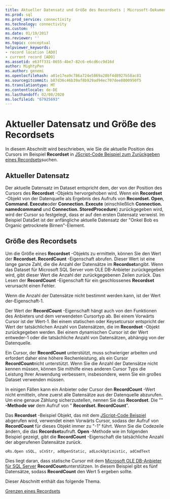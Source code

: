 ```yaml
---
title: Aktueller Datensatz und Größe des Recordsets | Microsoft-Dokumentation
ms.prod: sql
ms.prod_service: connectivity
ms.technology: connectivity
ms.custom: ''
ms.date: 01/19/2017
ms.reviewer: ''
ms.topic: conceptual
helpviewer_keywords:
- record location [ADO]
- current record [ADO]
ms.assetid: e63ff331-8655-4be7-82c6-e6cd6cc9d16d
author: MightyPen
ms.author: genemi
ms.openlocfilehash: a01e17ea9c786a724e5869a28bf4d8927b58ac81
ms.sourcegitcommit: b87d36c46b39af8b929ad94ec707dee8800950f5
ms.translationtype: MT
ms.contentlocale: de-DE
ms.lasthandoff: 02/08/2020
ms.locfileid: "67925693"
---
```

# <a name="current-record-and-size-of-recordset"></a>Aktueller Datensatz und Größe des Recordsets
In diesem Abschnitt wird beschrieben, wie Sie die aktuelle Position des Cursors im Beispiel **Recordset** in [JScript-Code Beispiel zum Zurückgeben eines Recordsets](../../../ado/guide/data/jscript-code-example-to-return-a-recordset.md)suchen.  
  
## <a name="current-record"></a>Aktueller Datensatz  
 Der aktuelle Datensatz im Dataset entspricht dem, der von der Position des Cursors des **Recordset** -Objekts hervorgehoben wird. Wenn ein **Recordset** -Objekt von der Datenquelle als Ergebnis des Aufrufs von **Recordset. Open**, **Command. Execute**oder **Connection. Execute** (einschließlich **Connection. namedcommand** und **Connection. StoredProcedure**) zurückgegeben wird, wird der Cursor so festgelegt, dass er auf den ersten Datensatz verweist. Im Beispiel DataSet ist der anfängliche aktuelle Datensatz der "Onkel Bob es Organic getrocknete Birnen"-Element.  
  
## <a name="size-of-recordset"></a>Größe des Recordsets  
 Um die Größe eines **Recordset** -Objekts zu ermitteln, können Sie den Wert der **Recordset. RecordCount** -Eigenschaft abrufen. Dieser Wert ist eine lange ganze Zahl, die die Anzahl der Datensätze im **Recordset**angibt. Wenn das Dataset für Microsoft SQL Server vom OLE DB-Anbieter zurückgegeben wird, gibt dieser Wert die Anzahl der zurückgegebenen Zeilen zurück. Das Lesen der **RecordCount** -Eigenschaft für ein geschlossenes **Recordset** verursacht einen Fehler.  
  
 Wenn die Anzahl der Datensätze nicht bestimmt werden kann, ist der Wert der-Eigenschaft-1.  
  
 Der Wert der **RecordCount** -Eigenschaft hängt auch von den Funktionen des Anbieters und dem verwendeten Cursortyp ab. Bei einem Vorwärts Cursor ist der Wert-1. Bei einem statischen oder Keysetcursor entspricht der Wert der tatsächlichen Anzahl von Datensätzen, die im **Recordset** -Objekt zurückgegeben werden. Bei einem dynamischen Cursor ist der Wert entweder-1 oder die tatsächliche Anzahl von Datensätzen, abhängig von der Datenquelle.  
  
 Ein Cursor, der **RecordCount** unterstützt, muss schwieriger arbeiten und erfordert daher eine höhere Rechenleistung, als ein Cursor **RecordCount**nicht unterstützt. Wenn Sie die Anzahl der Datensätze nicht kennen müssen, können Sie mithilfe eines anderen Cursor Typs die Leistung Ihrer Anwendung verbessern, insbesondere, wenn Sie ein großes Dataset verwenden müssen.  
  
 In einigen Fällen kann ein Anbieter oder Cursor den **RecordCount** -Wert nicht ermitteln, ohne zuerst alle Datensätze aus der Datenquelle abzurufen. Um eine genaue Zählung sicherzustellen, nennen Sie das **Recordset**. Die "" **-Methode vor** dem Aufruf von " **Recordset. RecordCount**".  
  
 Das **Recordset** -Beispiel Objekt, das mit dem [JScript-Code Beispiel](../../../ado/guide/data/jscript-code-example-to-return-a-recordset.md) abgerufen wird, verwendet einen Vorwärts Cursor, sodass der Aufruf von **RecordCount** für dieses Objekt immer zu "-1" führt. Wenn Sie die Codezeile ändern, die das **Recordset**aufruft. **Open** -Methode wie im folgenden Beispiel gezeigt, gibt die **RecordCount** -Eigenschaft die tatsächliche Anzahl der abgerufenen Datensätze zurück.  
  
```  
oRs.Open sSQL, sCnStr, adOpenStatic, adLockOptimistic, adCmdText   
```  
  
 Dies liegt daran, dass statische Cursor mit dem [Microsoft OLE DB-Anbieter für SQL Server](../../../ado/guide/appendixes/microsoft-ole-db-provider-for-sql-server.md) **RecordCount**unterstützen. In diesem Beispiel gibt es fünf Datensätze, sodass **RecordCount** den Wert 5 ergeben sollte.  
  
 Dieser Abschnitt enthält das folgende Thema.  
  
 [Grenzen eines Recordsets](../../../ado/guide/data/boundaries-of-a-recordset.md)
